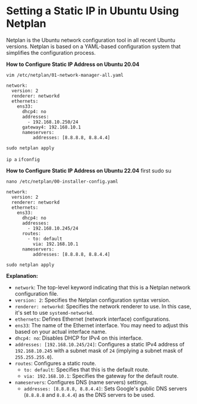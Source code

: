 # Setting a Static IP in Ubuntu Using Netplan

Netplan is the Ubuntu network configuration tool in all recent Ubuntu versions. Netplan is based on a YAML-based configuration system that simplifies the configuration process.

**How to Configure Static IP Address on Ubuntu 20.04**

`vim /etc/netplan/01-network-manager-all.yaml`
```
network:
  version: 2
  renderer: networkd
  ethernets:
    ens33:
      dhcp4: no
      addresses:
        - 192.168.10.250/24
      gateway4: 192.168.10.1
      nameservers:
          addresses: [8.8.8.8, 8.8.4.4]
```
`sudo netplan apply`

`ip a`
`ifconfig`

**How to Configure Static IP Address on Ubuntu 22.04**
first sudo su

`nano /etc/netplan/00-installer-config.yaml`
```shell
network:
  version: 2
  renderer: networkd
  ethernets:
    ens33:
      dhcp4: no
      addresses:
        - 192.168.10.245/24
      routes:
        - to: default
          via: 192.168.10.1
      nameservers:
          addresses: [8.8.8.8, 8.8.4.4]
```

`sudo netplan apply`


**Explanation:**

  -   `network`: The top-level keyword indicating that this is a Netplan       network configuration file.
  -   `version: 2`: Specifies the Netplan configuration syntax version.
  -   `renderer: networkd`: Specifies the network renderer to use. In this case, it's set to use `systemd-networkd`.
  -   `ethernets`: Defines Ethernet (network interface) configurations.
  -   `ens33`: The name of the Ethernet interface. You may need to adjust this based on your actual interface name.   
   -   `dhcp4: no`: Disables DHCP for IPv4 on this interface.
   -   `addresses: [192.168.10.245/24]`: Configures a static IPv4 address of `192.168.10.245` with a subnet mask of `24` (implying a    subnet mask of `255.255.255.0`).
   -   `routes`: Configures a static route.
       -   `to: default`: Specifies that this is the default route.
       -   `via: 192.168.10.1`: Specifies the gateway for the default route.
   -   `nameservers`: Configures DNS (name servers) settings.
       -   `addresses: [8.8.8.8, 8.8.4.4]`: Sets Google's public DNS servers (`8.8.8.8` and `8.8.4.4`) as the DNS servers to be used.


